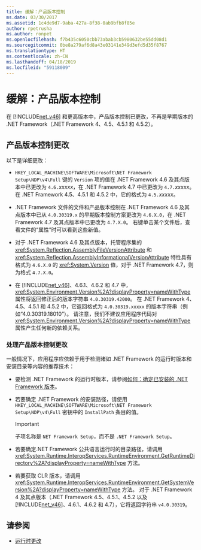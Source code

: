 ```yaml
---
title: 缓解：产品版本控制
ms.date: 03/30/2017
ms.assetid: 1c4de9d7-9aba-427a-8f38-0ab9bfb8f85e
author: rpetrusha
ms.author: ronpet
ms.openlocfilehash: f7b435c6050cbb73abab3cb5980632be55dd08d1
ms.sourcegitcommit: 0be8a279af6d8a43e03141e349d3efd5d35f8767
ms.translationtype: HT
ms.contentlocale: zh-CN
ms.lasthandoff: 04/18/2019
ms.locfileid: "59118009"
---
```

# <a name="mitigation-product-versioning"></a>缓解：产品版本控制
在 [!INCLUDE[net_v46](../../../includes/net-v46-md.md)] 和更高版本中，产品版本控制已更改，不再是早期版本的 .NET Framework（.NET Framework 4、4.5、4.5.1 和 4.5.2）。  
  
## <a name="product-versioning-changes"></a>产品版本控制更改  
 以下是详细更改：  
  
-   `HKEY_LOCAL_MACHINE\SOFTWARE\Microsoft\NET Framework Setup\NDP\v4\Full` 键的 `Version` 项的值在 .NET Framework 4.6 及其点版本中已更改为 `4.6.`*xxxxx*，在 .NET Framework 4.7 中已更改为 `4.7.`*xxxxx*。 在 .NET Framework 4.5、4.5.1 和 4.5.2 中，它的格式为 `4.5.`*xxxxx*。  
  
-   .NET Framework 文件的文件和产品版本控制在 .NET Framework 4.6 及其点版本中已从 `4.0.30319.x` 的早期版本控制方案更改为 `4.6.X.0`，在 .NET Framework 4.7 及其点版本中已更改为 `4.7.X.0`。 右键单击某个文件后，查看文件的“属性”时可以看到这些新值。  
  
-   对于 .NET Framework 4.6 及其点版本，托管程序集的 <xref:System.Reflection.AssemblyFileVersionAttribute> 和 <xref:System.Reflection.AssemblyInformationalVersionAttribute> 特性具有格式为 `4.6.X.0` 的 <xref:System.Version> 值，对于 .NET Framework 4.7，则为格式 `4.7.X.0`。  
  
-   在 [!INCLUDE[net_v46](../../../includes/net-v46-md.md)]、4.6.1、4.6.2 和 4.7 中，<xref:System.Environment.Version%2A?displayProperty=nameWithType> 属性将返回修正后的版本字符串 `4.0.30319.42000`。 在 .NET Framework 4、4.5、4.5.1 和 4.5.2 中，它返回格式为 `4.0.30319.xxxxx` 的版本字符串（例如“4.0.30319.18010”）。 请注意，我们不建议应用程序代码对 <xref:System.Environment.Version%2A?displayProperty=nameWithType> 属性产生任何新的依赖关系。  
  
### <a name="handling-the-product-versioning-changes"></a>处理产品版本控制更改  
 一般情况下，应用程序应依赖于用于检测诸如 .NET Framework 的运行时版本和安装目录等内容的推荐技术：  
  
-   要检测 .NET Framework 的运行时版本，请参阅[如何：确定已安装的 .NET Framework 版本](../../../docs/framework/migration-guide/how-to-determine-which-versions-are-installed.md)。  
  
-   若要确定 .NET Framework 的安装路径，请使用 `HKEY_LOCAL_MACHINE\SOFTWARE\Microsoft\NET Framework Setup\NDP\v4\Full` 密钥中的 `InstallPath` 条目的值。  
  
    > [!IMPORTANT]
    >  子项名称是 `NET Framework Setup`，而不是 `.NET Framework Setup`。  
  
-   若要确定.NET Framework 公共语言运行时的目录路径，请调用 <xref:System.Runtime.InteropServices.RuntimeEnvironment.GetRuntimeDirectory%2A?displayProperty=nameWithType> 方法。  
  
-   若要获取 CLR 版本，请调用 <xref:System.Runtime.InteropServices.RuntimeEnvironment.GetSystemVersion%2A?displayProperty=nameWithType> 方法。   对于 .NET Framework 4 及其点版本（.NET Framework 4.5、4.5.1、4.5.2 以及 [!INCLUDE[net_v46](../../../includes/net-v46-md.md)]、4.6.1、4.6.2 和 4.7），它将返回字符串 `v4.0.30319`。  
  
## <a name="see-also"></a>请参阅

- [运行时更改](../../../docs/framework/migration-guide/runtime-changes-in-the-net-framework-4-6.md)
